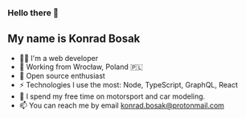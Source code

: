 ### Hello there 👋 

## My name is Konrad Bosak

- 👨‍💻 I'm a web developer 
- 🌆 Working from Wrocław, Poland 🇵🇱
- 🤗 Open source enthusiast
- ⚡ Technologies I use the most: Node, TypeScript, GraphQL, React
- 🏁 I spend my free time on motorsport and car modeling.
- 📫 You can reach me by email [konrad.bosak@protonmail.com](mailto:konrad.bosak@protonmail.com)
